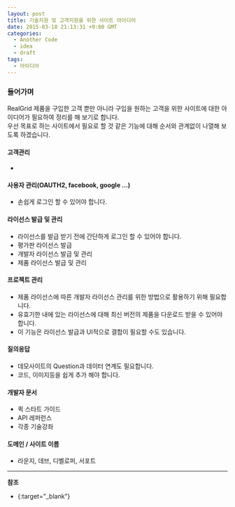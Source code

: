 ```yaml
---
layout: post
title: 기술지원 및 고객지원을 위한 사이트 아이디어
date: 2015-03-18 21:13:31 +9:00 GMT
categories: 
  - Another Code
  - idea
  - draft
tags: 
  - 아이디어
---
```


### 들어가며

RealGrid 제품을 구입한 고객 뿐만 아니라 구입을 원하는 고객을 위한 사이트에 대한 아이디어가 필요하여 정리를 해 보기로 합니다.   
우선 목표로 하는 사이트에서 필요로 할 것 같은 기능에 대해 순서와 관계없이 나열해 보도록 하겠습니다.

#### 고객관리
* 

#### 사용자 관리(OAUTH2, facebook, google ...)
* 손쉽게 로그인 할 수 있어야 합니다.

#### 라이선스 발급 및 관리
* 라이선스를 발급 받기 전에 간단하게 로그인 할 수 있어야 합니다.
* 평가판 라이선스 발급
* 개발자 라이선스 발급 및 관리
* 제품 라이선스 발급 및 관리

#### 프로젝트 관리
* 제품 라이선스에 따른 개발자 라이선스 관리를 위한 방법으로 활용하기 위해 필요합니다.
* 유효기한 내에 있는 라이선스에 대해 최신 버전의 제품을 다운로드 받을 수 있어야 합니다.
* 이 기능은 라이선스 발급과 UI적으로 결합이 필요할 수도 있습니다.

#### 질의응답
* 데모사이트의 Question과 데이터 연계도 필요합니다.
* 코드, 이미지등을 쉽게 추가 해야 합니다.

#### 개발자 문서
* 퀵 스타트 가이드
* API 레퍼런스
* 각종 기술강좌

#### 도메인 / 사이트 이름
* 라운지, 데브, 디벨로퍼, 서포트

---
**참조**

* [](){:target="_blank"}